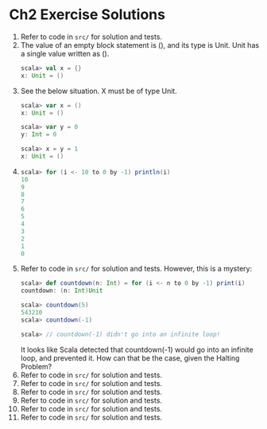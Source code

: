 # Ch2 Exercise Solutions
1. Refer to code in `src/` for solution and tests.
2. The value of an empty block statement is (), and its type is Unit. Unit has a single value written as ().
    ```scala
    scala> val x = {}
    x: Unit = ()
    ```
3. See the below situation. X must be of type Unit.
    ```scala
    scala> var x = ()
    x: Unit = ()

    scala> var y = 0
    y: Int = 0

    scala> x = y = 1
    x: Unit = ()
    ```
4. 
    ```scala
    scala> for (i <- 10 to 0 by -1) println(i)
    10
    9
    8
    7
    6
    5
    4
    3
    2
    1
    0
    ```
5. Refer to code in `src/` for solution and tests. However, this is a mystery:
    ```scala
    scala> def countdown(n: Int) = for (i <- n to 0 by -1) print(i)
    countdown: (n: Int)Unit

    scala> countdown(5)
    543210
    scala> countdown(-1)

    scala> // countdown(-1) didn't go into an infinite loop!
    ```
    It looks like Scala detected that countdown(-1) would go into an infinite loop, and prevented it. How can that be the case, given the Halting Problem?
6. Refer to code in `src/` for solution and tests.
7. Refer to code in `src/` for solution and tests.
8. Refer to code in `src/` for solution and tests.
9. Refer to code in `src/` for solution and tests.
10. Refer to code in `src/` for solution and tests.
11. Refer to code in `src/` for solution and tests.

